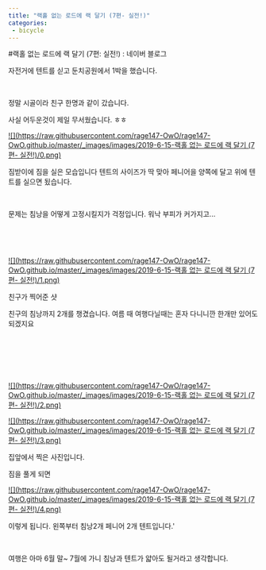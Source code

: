 ```yaml
---
title: "랙홀 없는 로드에 랙 달기 (7편- 실전!)"
categories:
 - bicycle
---
```

#랙홀 없는 로드에 랙 달기 (7편: 실전!) : 네이버 블로그







자전거에 텐트를 싣고 둔치공원에서 1박을 했습니다.

​

정말 시골이라 친구 한명과 같이 갔습니다.

사실 어두운것이 제일 무서웠습니다. ㅎㅎ




 


[![](https://raw.githubusercontent.com/rage147-OwO/rage147-OwO.github.io/master/_images/images/2019-6-15-랙홀 없는 로드에 랙 달기 (7편- 실전!)/0.png)](#) 

 


짐받이에 짐을 실은 모습입니다 텐트의 사이즈가 딱 맞아 페니어을 양쪽에 달고 위에 텐트를 실으면 됬습니다.

​

문제는 침낭을 어떻게 고정시킬지가 걱정입니다. 워낙 부피가 커가지고...

​

​




 


[![](https://raw.githubusercontent.com/rage147-OwO/rage147-OwO.github.io/master/_images/images/2019-6-15-랙홀 없는 로드에 랙 달기 (7편- 실전!)/1.png)](#) 

 


친구가 찍어준 샷

친구의 침낭까지 2개를 챙겼습니다. 여름 때 여행다닐때는 혼자 다니니깐 한개만 있어도 되겠지요

​

​

​




 


[![](https://raw.githubusercontent.com/rage147-OwO/rage147-OwO.github.io/master/_images/images/2019-6-15-랙홀 없는 로드에 랙 달기 (7편- 실전!)/2.png)](#) 

 


[![](https://raw.githubusercontent.com/rage147-OwO/rage147-OwO.github.io/master/_images/images/2019-6-15-랙홀 없는 로드에 랙 달기 (7편- 실전!)/3.png)](#) 

 


집앞에서 찍은 사진입니다. 

짐을 풀게 되면




 


[![](https://raw.githubusercontent.com/rage147-OwO/rage147-OwO.github.io/master/_images/images/2019-6-15-랙홀 없는 로드에 랙 달기 (7편- 실전!)/4.png)](#) 

 


이렇게 됩니다. 왼쪽부터 침낭2개 페니어 2개 텐트입니다.'

​

여행은 아마 6월 말~ 7월에 가니 침낭과 텐트가 얇아도 될거라고 생각합니다.

​




 

